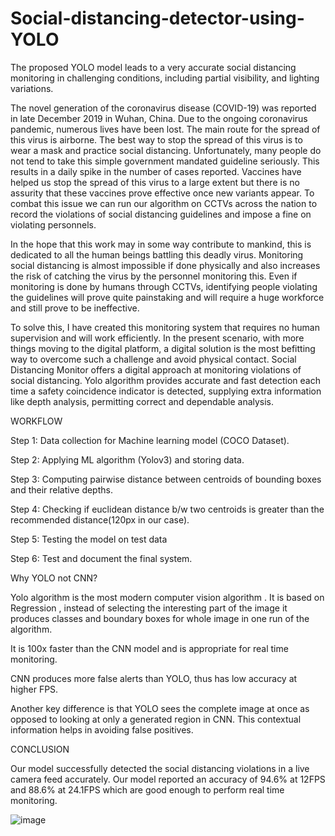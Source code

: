 # Social-distancing-detector-using-YOLO
The proposed YOLO model leads to a very accurate social distancing monitoring in challenging conditions, including partial visibility, and lighting variations.

The novel generation of the coronavirus disease (COVID-19) was reported in late
December 2019 in Wuhan, China. Due to the ongoing coronavirus pandemic, numerous lives
have been lost. The main route for the spread of this virus is airborne. The best way to stop the
spread of this virus is to wear a mask and practice social distancing. Unfortunately, many people
do not tend to take this simple government mandated guideline seriously. This results in a daily
spike in the number of cases reported. Vaccines have helped us stop the spread of this virus to
a large extent but there is no assurity that these vaccines prove effective once new variants
appear. To combat this issue we can run our algorithm on CCTVs across the nation to record the
violations of social distancing guidelines and impose a fine on violating personnels.

In the hope that this work may in some way contribute to mankind, this is dedicated to all
the human beings battling this deadly virus. Monitoring social distancing is almost impossible if
done physically and also increases the risk of catching the virus by the personnel monitoring
this. Even if monitoring is done by humans through CCTVs, identifying people violating the
guidelines will prove quite painstaking and will require a huge workforce and still prove to be
ineffective.

To solve this, I have created this monitoring system that requires no human supervision
and will work efficiently.
In the present scenario, with more things moving to the digital platform, a digital solution is the
most befitting way to overcome such a challenge and avoid physical contact. Social Distancing Monitor offers a digital approach at monitoring violations of social distancing. Yolo algorithm provides accurate and fast detection each time a safety coincidence indicator is detected, supplying extra information like depth analysis, permitting correct and dependable analysis.

WORKFLOW

Step 1: Data collection for Machine learning model (COCO Dataset). 

Step 2: Applying ML algorithm (Yolov3) and storing data.

Step 3: Computing pairwise distance between centroids of bounding boxes and their relative depths.

Step 4: Checking if euclidean distance b/w two centroids is greater than the recommended distance(120px in our case).

Step 5: Testing the model on test data 

Step 6: Test and document the final system.

Why YOLO not CNN?

Yolo algorithm is the most modern computer vision algorithm . It is based on Regression , instead of selecting the interesting part of the image it produces classes and boundary boxes for whole image in one run of the algorithm.

It is 100x faster than the CNN model and is appropriate for real time monitoring.

CNN produces more false alerts than YOLO, thus has low accuracy at higher FPS.

Another key difference is that YOLO sees the complete image at once as opposed to looking at only a generated region in CNN. This contextual information helps in avoiding false positives.

CONCLUSION

Our model successfully detected the social distancing violations in a live camera feed accurately.
Our model reported an accuracy of 94.6% at 12FPS and 88.6% at 24.1FPS which are good enough to perform real time monitoring.

![image](https://user-images.githubusercontent.com/117010199/198875351-f4eee131-75de-4b05-86d3-707ca5595456.png)



